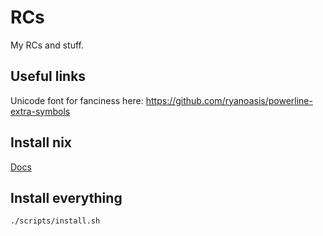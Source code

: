 # RCs

My RCs and stuff.

## Useful links

Unicode font for fanciness here: https://github.com/ryanoasis/powerline-extra-symbols

## Install nix

[Docs](https://nixos.org/download.html)

## Install everything

```bash
./scripts/install.sh
```
